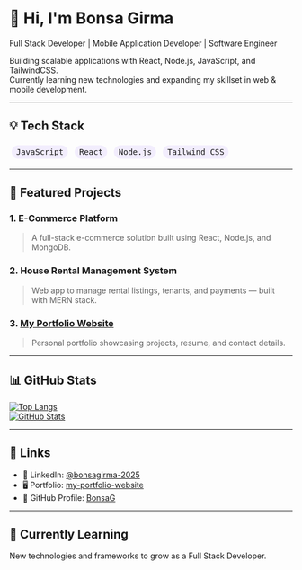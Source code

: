 # 👋 Hi, I'm Bonsa Girma  
Full Stack Developer | Mobile Application Developer | Software Engineer  

Building scalable applications with React, Node.js, JavaScript, and TailwindCSS.  
Currently learning new technologies and expanding my skillset in web & mobile development.

---

## 💡 Tech Stack

<span style="display: inline-block; background-color: var(--color-badge-bg, rgba(179,150,255,0.15)); padding: 4px 8px; border-radius: 9999px; font-family: monospace; color: var(--color-fg-default); margin: 4px;">JavaScript</span>
<span style="display: inline-block; background-color: var(--color-badge-bg, rgba(179,150,255,0.15)); padding: 4px 8px; border-radius: 9999px; font-family: monospace; color: var(--color-fg-default); margin: 4px;">React</span>
<span style="display: inline-block; background-color: var(--color-badge-bg, rgba(179,150,255,0.15)); padding: 4px 8px; border-radius: 9999px; font-family: monospace; color: var(--color-fg-default); margin: 4px;">Node.js</span>
<span style="display: inline-block; background-color: var(--color-badge-bg, rgba(179,150,255,0.15)); padding: 4px 8px; border-radius: 9999px; font-family: monospace; color: var(--color-fg-default); margin: 4px;">Tailwind CSS</span>

---

## 🚀 Featured Projects

### 1. E-Commerce Platform  
> A full-stack e-commerce solution built using React, Node.js, and MongoDB.

### 2. House Rental Management System  
> Web app to manage rental listings, tenants, and payments — built with MERN stack.

### 3. [My Portfolio Website](https://github.com/BonsaG/my-portfolio-website )  
> Personal portfolio showcasing projects, resume, and contact details.

---

## 📊 GitHub Stats

[![Top Langs](https://github-readme-stats.vercel.app/api/top-langs/?username=BonsaG )](https://github.com/anuraghazra/github-readme-stats )  
[![GitHub Stats](https://github-readme-stats.vercel.app/api?username=BonsaG&show_icons=true&theme=dracula )](https://github.com/anuraghazra/github-readme-stats )

---

## 🔗 Links

- 📘 LinkedIn: [@bonsagirma-2025](https://www.linkedin.com/in/bonsagirma-2025/ )
- 🖥️ Portfolio: [my-portfolio-website](https://github.com/BonsaG/my-portfolio-website )
- 💼 GitHub Profile: [BonsaG](https://github.com/BonsaG )

---

## 🌟 Currently Learning  
New technologies and frameworks to grow as a Full Stack Developer.
